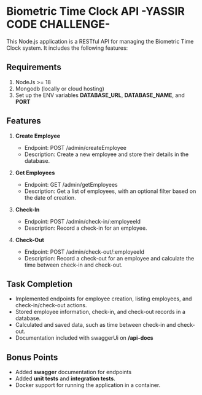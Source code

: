 # Biometric Time Clock API -YASSIR CODE CHALLENGE-

This Node.js application is a RESTful API for managing the Biometric Time Clock system. It includes the following features:

## Requirements

1. NodeJs >= 18
2. Mongodb (locally or cloud hosting)
3. Set up the ENV variables **DATABASE_URL**, **DATABASE_NAME**, and **PORT**


## Features

1. **Create Employee**
   - Endpoint: POST /admin/createEmployee
   - Description: Create a new employee and store their details in the database.

2. **Get Employees**
   - Endpoint: GET /admin/getEmployees
   - Description: Get a list of employees, with an optional filter based on the date of creation.

3. **Check-In**
   - Endpoint: POST /admin/check-in/:employeeId
   - Description: Record a check-in for an employee.

4. **Check-Out**
   - Endpoint: POST /admin/check-out/:employeeId
   - Description: Record a check-out for an employee and calculate the time between check-in and check-out.

## Task Completion

- Implemented endpoints for employee creation, listing employees, and check-in/check-out actions.
- Stored employee information, check-in, and check-out records in a database.
- Calculated and saved data, such as time between check-in and check-out.
- Documentation included with swaggerUi on **/api-docs**

## Bonus Points

- Added **swagger** documentation for endpoints
- Added **unit tests** and **integration tests**.
- Docker support for running the application in a container.
